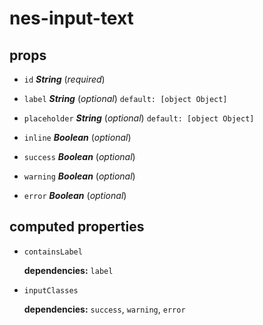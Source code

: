 # nes-input-text 

## props 

- `id` ***String*** (*required*) 

- `label` ***String*** (*optional*) `default: [object Object]` 

- `placeholder` ***String*** (*optional*) `default: [object Object]` 

- `inline` ***Boolean*** (*optional*) 

- `success` ***Boolean*** (*optional*) 

- `warning` ***Boolean*** (*optional*) 

- `error` ***Boolean*** (*optional*) 

## computed properties 

- `containsLabel` 

   **dependencies:** `label` 

- `inputClasses` 

   **dependencies:** `success`, `warning`, `error` 


